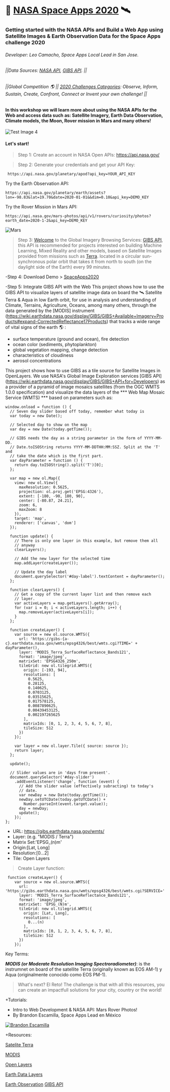 # 🤖 [NASA Space Apps 2020](https://2020.spaceappschallenge.org/locations/san-jose/event) 🛰️ 
### Getting started with the NASA APIs and Build a Web App using Satellite Images & Earth Observation Data for the Space Apps challenge 2020
###### Developer: Leo Camacho, Space Apps Local Lead in San Jose.
###### ||Data Sources: [NASA API](https://api.nasa.gov/), [GIBS API](https://wiki.earthdata.nasa.gov/display/GIBS/GIBS+API+for+Developers). ||
###### ||Global Competition 🌎 || [2020 Challenges Categories](https://2020.spaceappschallenge.org/challenges/): Observe, Inform, Sustain, Create, Confront, Connect or Invent your own challenge! ||

#### In this workshop we will learn more about using the NASA APIs for the Web and access data such as: Satellite Imagery, Earth Data Observation, Climate models, the Moon, Rover mission in Mars and many others! 

![Test Image 4](https://github.com/leoaiassistant/NASA_GIBS/blob/master/IMG/model.png)

#### Let's start!

> Step 1: Create an account in NASA Open APIs: https://api.nasa.gov/

> Step 2: Generate your credentials and get your API Key:

```
 https://api.nasa.gov/planetary/apod?api_key=YOUR_API_KEY
```
Try the Earth Observation API:
```
https://api.nasa.gov/planetary/earth/assets?lon=-98.83&lat=19.70&date=2020-01-01&&dim=0.10&api_key=DEMO_KEY
```

Try the Rover Mission in Mars API:
```
https://api.nasa.gov/mars-photos/api/v1/rovers/curiosity/photos?earth_date=2020-1-2&api_key=DEMO_KEY
```

![Mars](https://github.com/leoaiassistant/NASA_APIs/blob/master/IMG/MARS.jpg) 
> Step 3: [Welcome](sM9dReXlARhfcp9ctZGxUt8wItACbqJTLMCW3YiI) to the Global Imagery Browsing Services: [GIBS API](https://earthdata.nasa.gov/eosdis/science-system-description/eosdis-components/gibs), this API is recommended for projects interested on building Machine Learning, Mixed Reality and other models, based on Satellite Images provided from missions such as [Terra](https://www.nasa.gov/mission_pages/terra/spacecraft/index.html). located in a circular sun-synchronous polar orbit that takes it from north to south (on the daylight side of the Earth) every 99 minutes.

-Step 4: Download Demo > [SpaceApps2020](https://github.com/leoaiassistant/NASA_APIs_SpaceApps2020/)


-Step 5: Integrate GIBS API with the Web 
This project shows how to use the GIBS API to visualize layers of satellite image data on board the 🛰️ Satellite Terra & Aqua in low Earth orbit, for use in analysis and understanding of Climate, Terrains, Agriculture, Oceans, among many others, through the data generated by the [MODIS] instrument (https://wiki.earthdata.nasa.gov/display/GIBS/GIBS+Available+Imagery+Products#expand-CorrectedReflectance17Products) that tracks a wide range of vital signs of the earth 🌎 :

- surface temperature (ground and ocean), fire detection
- ocean color (sediments, phytoplankton)
- global vegetation mapping, change detection
- characteristics of cloudiness
- aerosol concentrations

This project shows how to use GIBS as a tile source for Satellite Images in OpenLayers.
We use NASA's Global Image Exploration services [GIBS API] (https://wiki.earthdata.nasa.gov/display/GIBS/GIBS+API+for+Developers) as a provider of a pyramid of image mosaics satellites (from the OGC WMTS 1.0.0 specification) and visualize the data layers of the *** Web Map Mosaic Service (WMTS) *** based on parameters such as:
```
window.onload = function () {
  // Seven day slider based off today, remember what today is
  var today = new Date();

  // Selected day to show on the map
  var day = new Date(today.getTime());

  // GIBS needs the day as a string parameter in the form of YYYY-MM-DD.
  // Date.toISOString returns YYYY-MM-DDTHH:MM:SSZ. Split at the 'T' and
  // take the date which is the first part.
  var dayParameter = function () {
    return day.toISOString().split('T')[0];
  };

  var map = new ol.Map({
    view: new ol.View({
      maxResolution: 0.5625,
      projection: ol.proj.get('EPSG:4326'),
      extent: [-180, -90, 180, 90],
      center: [-80.87, 24.21],
      zoom: 6,
      maxZoom: 8
    }),
    target: 'map',
    renderer: ['canvas', 'dom']
  });

  function update() {
    // There is only one layer in this example, but remove them all
    // anyway
    clearLayers();

    // Add the new layer for the selected time
    map.addLayer(createLayer());

    // Update the day label
    document.querySelector('#day-label').textContent = dayParameter();
  };

  function clearLayers() {
    // Get a copy of the current layer list and then remove each
    // layer.
    var activeLayers = map.getLayers().getArray();
    for (var i = 0; i < activeLayers.length; i++) {
      map.removeLayer(activeLayers[i]);
    }
  };

  function createLayer() {
    var source = new ol.source.WMTS({
      url: 'https://gibs-{a-c}.earthdata.nasa.gov/wmts/epsg4326/best/wmts.cgi?TIME=' + dayParameter(),
      layer: 'MODIS_Terra_SurfaceReflectance_Bands121',
      format: 'image/jpeg',
      matrixSet: 'EPSG4326_250m',
      tileGrid: new ol.tilegrid.WMTS({
        origin: [-193, 94],
        resolutions: [
          0.5625,
          0.28125,
          0.140625,
          0.0703125,
          0.03515625,
          0.017578125,
          0.0087890625,
          0.00439453125,
          0.002197265625
        ],
        matrixIds: [0, 1, 2, 3, 4, 5, 6, 7, 8],
        tileSize: 512
      })
    });

    var layer = new ol.layer.Tile({ source: source });
    return layer;
  };

  update();

  // Slider values are in 'days from present'.
  document.querySelector('#day-slider')
    .addEventListener('change', function (event) {
      // Add the slider value (effectively subracting) to today's
      // date.
      var newDay = new Date(today.getTime());
      newDay.setUTCDate(today.getUTCDate() +
        Number.parseInt(event.target.value));
      day = newDay;
      update();
    });
};
```


- URL: https://gibs.earthdata.nasa.gov/wmts/
- Layer: (e.g. "MODIS / Terra")
- Matrix Set:'EPSG_(n)m'
- Origin:[Lat, Long]
- Resolution:[0...2]
- Tile: Open Layers

> Create Layer function:

```
 function createLayer() {
    var source = new ol.source.WMTS({
      url: 'https://gibs.earthdata.nasa.gov/wmts/epsg4326/best/wmts.cgi?SERVICE='
      layer: 'MODIS_Terra_SurfaceReflectance_Bands121',
      format: 'image/jpeg',
      matrixSet: 'EPSG_(N)m',
      tileGrid: new ol.tilegrid.WMTS({
        origin: [Lat, Long],
        resolutions: [
          0...(n)
        ],
        matrixIds: [0, 1, 2, 3, 4, 5, 6, 7, 8],
        tileSize: 512
      })
    });
```

Key Terms:

***MODIS (or Moderate Resolution Imaging Spectroradiometer)***: is the instrumnet on board of the satellite Terra (originally known as EOS AM-1) y Aqua (originalmente conocido como EOS PM-1). 


> What's next? El Reto!
The challenge is that with all this resources, you can create an impactfull solutions for your city, country or the world!

+Tutorials:
- Intro to Web Development & NASA API: Mars Rover Photos!
- By Brandon Escamilla, Space Apps Lead en México

[![Brandon Escamilla](https://img.youtube.com/vi/KcyGr_onNiM/1.jpg)](https://youtu.be/KcyGr_onNiM)

+Resources:

[Satelite Terra](https://terra.nasa.gov/about/terra-instruments/modis)

[MODIS](https://modis.gsfc.nasa.gov/data/)
 
[Open Layers](https://openlayers.org/)

[Earth Data Layers](https://wiki.earthdata.nasa.gov/display/GIBS/GIBS+Available+Imagery+Products#expand-CorrectedReflectance17Products)
 
[Earth Observation](https://earthdata.nasa.gov/earth-observation-data/near-real-time/download-nrt-data/modis-nrt
)
[GIBS API](https://wiki.earthdata.nasa.gov/display/GIBS/GIBS+API+for+Developers#GIBSAPIforDevelopers-ImageryAPI/Services)
